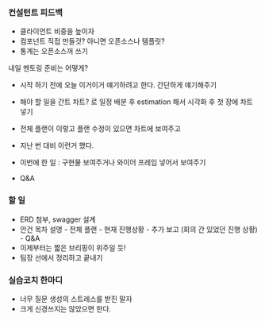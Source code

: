 ### 컨설턴트 피드백
- 클라이언트 비중을 높이자
- 컴포넌트 직접 만들것? 아니면 오픈소스나 템플릿?
- 통계는 오픈소스꺼 쓰기

내일 멘토링 준비는 어떻게?
- 시작 하기 전에 오늘 이거이거 얘기하려고 한다. 간단하게 얘기해주기

- 해야 할 일을 간트 차트? 로 일정 배분 후 estimation 해서 시각화 후 첫 장에 차트 넣기
- 전체 플랜이 이렇고 플랜 수정이 있으면 차트에 보여주고
- 지난 번 대비 이런거 했다.
- 이번에 한 일 : 구현물 보여주거나 와이어 프레임 넣어서 보여주기
- Q&A

### 할 일
- ERD 첨부, swagger 설계
- 안건 목차 설명 - 전체 플랜 - 현재 진행상황 - 추가 보고 (회의 간 있었던 진행 상황) - Q&A
- 이제부터는 짧은 브리핑이 위주일 듯!
- 팀장 선에서 정리하고 끝내기

### 실습코치 한마디

- 너무 질문 생성의 스트레스를 받진 말자
- 크게 신경쓰지는 않았으면 한다.